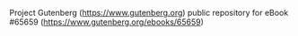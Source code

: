 Project Gutenberg (https://www.gutenberg.org) public repository for
eBook #65659 (https://www.gutenberg.org/ebooks/65659)

